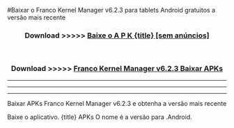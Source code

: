 #Baixar o Franco Kernel Manager v6.2.3   para tablets Android gratuitos a versão mais recente


<div align="center">
<h3>Download >>>>> <a href="https://pt-web.web.app/?pt= {title}">Baixe o A P K {title} [sem anúncios]</a></h3><br>

<h3>Download >>>>> <a href="https://pt-web.web.app/?pt= {title}">Franco Kernel Manager v6.2.3  Baixar APKs</a></h3>
</div>

----------------------------------------------------------

----------------------------------------------------------

----------------------------------------------------------

Baixar APKs Franco Kernel Manager v6.2.3  e obtenha a versão mais recente

Baixe o aplicativo. {title} APKs O nome é a versão para .Android.



